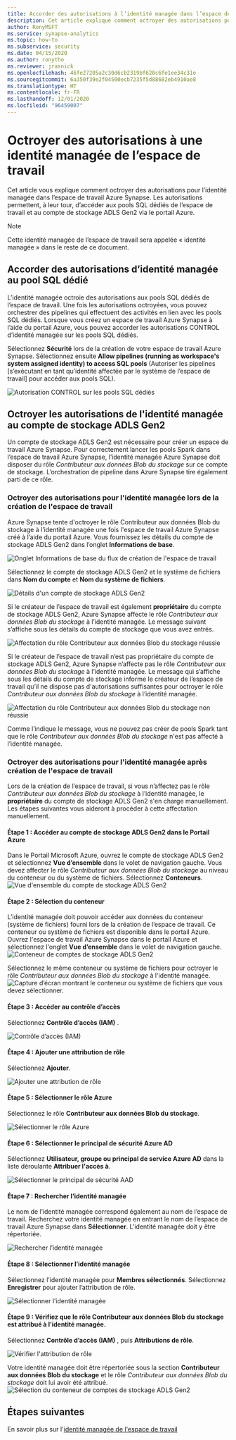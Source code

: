 ```yaml
---
title: Accorder des autorisations à l’identité managée dans l’espace de travail Synapse
description: Cet article explique comment octroyer des autorisations pour l'identité managée dans l’espace de travail Azure Synapse.
author: RonyMSFT
ms.service: synapse-analytics
ms.topic: how-to
ms.subservice: security
ms.date: 04/15/2020
ms.author: ronytho
ms.reviewer: jrasnick
ms.openlocfilehash: 46fe27205a2c30d6cb2319bf620c6fe1ee34c31e
ms.sourcegitcommit: 6a350f39e2f04500ecb7235f5d88682eb4910ae8
ms.translationtype: HT
ms.contentlocale: fr-FR
ms.lasthandoff: 12/01/2020
ms.locfileid: "96459007"
---
```

# <a name="grant-permissions-to-workspace-managed-identity"></a>Octroyer des autorisations à une identité managée de l’espace de travail

Cet article vous explique comment octroyer des autorisations pour l’identité managée dans l’espace de travail Azure Synapse. Les autorisations permettent, à leur tour, d’accéder aux pools SQL dédiés de l’espace de travail et au compte de stockage ADLS Gen2 via le portail Azure.

>[!NOTE]
>Cette identité managée de l’espace de travail sera appelée « identité managée » dans le reste de ce document.

## <a name="grant-managed-identity-permissions-to-the-dedicated-sql-pool"></a>Accorder des autorisations d’identité managée au pool SQL dédié

L’identité managée octroie des autorisations aux pools SQL dédiés de l’espace de travail. Une fois les autorisations octroyées, vous pouvez orchestrer des pipelines qui effectuent des activités en lien avec les pools SQL dédiés. Lorsque vous créez un espace de travail Azure Synapse à l’aide du portail Azure, vous pouvez accorder les autorisations CONTROL d’identité managée sur les pools SQL dédiés.

Sélectionnez **Sécurité** lors de la création de votre espace de travail Azure Synapse. Sélectionnez ensuite **Allow pipelines (running as workspace's system assigned identity) to access SQL pools** (Autoriser les pipelines [s’exécutant en tant qu’identité affectée par le système de l’espace de travail] pour accéder aux pools SQL).

![Autorisation CONTROL sur les pools SQL dédiés](./media/how-to-grant-workspace-managed-identity-permissions/configure-workspace-managed-identity-16.png)

## <a name="grant-the-managed-identity-permissions-to-adls-gen2-storage-account"></a>Octroyer les autorisations de l'identité managée au compte de stockage ADLS Gen2

Un compte de stockage ADLS Gen2 est nécessaire pour créer un espace de travail Azure Synapse. Pour correctement lancer les pools Spark dans l’espace de travail Azure Synapse, l’identité managée Azure Synapse doit disposer du rôle *Contributeur aux données Blob du stockage* sur ce compte de stockage. L’orchestration de pipeline dans Azure Synapse tire également parti de ce rôle.

### <a name="grant-permissions-to-managed-identity-during-workspace-creation"></a>Octroyer des autorisations pour l'identité managée lors de la création de l'espace de travail

Azure Synapse tente d'octroyer le rôle Contributeur aux données Blob du stockage à l’identité managée une fois l'espace de travail Azure Synapse créé à l’aide du portail Azure. Vous fournissez les détails du compte de stockage ADLS Gen2 dans l’onglet **Informations de base**.

![Onglet Informations de base du flux de création de l'espace de travail](./media/how-to-grant-workspace-managed-identity-permissions/configure-workspace-managed-identity-1.png)

Sélectionnez le compte de stockage ADLS Gen2 et le système de fichiers dans **Nom du compte** et **Nom du système de fichiers**.

![Détails d'un compte de stockage ADLS Gen2](./media/how-to-grant-workspace-managed-identity-permissions/configure-workspace-managed-identity-2.png)

Si le créateur de l’espace de travail est également **propriétaire** du compte de stockage ADLS Gen2, Azure Synapse affecte le rôle *Contributeur aux données Blob du stockage* à l’identité managée. Le message suivant s’affiche sous les détails du compte de stockage que vous avez entrés.

![Affectation du rôle Contributeur aux données Blob du stockage réussie](./media/how-to-grant-workspace-managed-identity-permissions/configure-workspace-managed-identity-3.png)

Si le créateur de l’espace de travail n’est pas propriétaire du compte de stockage ADLS Gen2, Azure Synapse n’affecte pas le rôle *Contributeur aux données Blob du stockage* à l’identité managée. Le message qui s’affiche sous les détails du compte de stockage informe le créateur de l’espace de travail qu’il ne dispose pas d'autorisations suffisantes pour octroyer le rôle *Contributeur aux données Blob du stockage* à l’identité managée.

![Affectation du rôle Contributeur aux données Blob du stockage non réussie](./media/how-to-grant-workspace-managed-identity-permissions/configure-workspace-managed-identity-4.png)

Comme l’indique le message, vous ne pouvez pas créer de pools Spark tant que le rôle *Contributeur aux données Blob du stockage* n'est pas affecté à l’identité managée.

### <a name="grant-permissions-to-managed-identity-after-workspace-creation"></a>Octroyer des autorisations pour l'identité managée après création de l'espace de travail

Lors de la création de l’espace de travail, si vous n’affectez pas le rôle *Contributeur aux données Blob du stockage* à l’identité managée, le **propriétaire** du compte de stockage ADLS Gen2 s'en charge manuellement. Les étapes suivantes vous aideront à procéder à cette affectation manuellement.

#### <a name="step-1-navigate-to-the-adls-gen2-storage-account-in-azure-portal"></a>Étape 1 : Accéder au compte de stockage ADLS Gen2 dans le Portail Azure

Dans le Portail Microsoft Azure, ouvrez le compte de stockage ADLS Gen2 et sélectionnez **Vue d’ensemble** dans le volet de navigation gauche. Vous devez affecter le rôle *Contributeur aux données Blob du stockage* au niveau du conteneur ou du système de fichiers. Sélectionnez **Conteneurs**.  
![Vue d'ensemble du compte de stockage ADLS Gen2](./media/how-to-grant-workspace-managed-identity-permissions/configure-workspace-managed-identity-5.png)

#### <a name="step-2-select-the-container"></a>Étape 2 : Sélection du conteneur

L’identité managée doit pouvoir accéder aux données du conteneur (système de fichiers) fourni lors de la création de l’espace de travail. Ce conteneur ou système de fichiers est disponible dans le portail Azure. Ouvrez l'espace de travail Azure Synapse dans le portail Azure et sélectionnez l'onglet **Vue d’ensemble** dans le volet de navigation gauche.
![Conteneur de comptes de stockage ADLS Gen2](./media/how-to-grant-workspace-managed-identity-permissions/configure-workspace-managed-identity-7.png)


Sélectionnez le même conteneur ou système de fichiers pour octroyer le rôle *Contributeur aux données Blob du stockage* à l'identité managée.
![Capture d’écran montrant le conteneur ou système de fichiers que vous devez sélectionner.](./media/how-to-grant-workspace-managed-identity-permissions/configure-workspace-managed-identity-6.png)

#### <a name="step-3-navigate-to-access-control"></a>Étape 3 : Accéder au contrôle d’accès

Sélectionnez **Contrôle d’accès (IAM)** .

![Contrôle d’accès (IAM)](./media/how-to-grant-workspace-managed-identity-permissions/configure-workspace-managed-identity-8.png)

#### <a name="step-4-add-a-new-role-assignment"></a>Étape 4 : Ajouter une attribution de rôle

Sélectionnez **Ajouter**.

![Ajouter une attribution de rôle](./media/how-to-grant-workspace-managed-identity-permissions/configure-workspace-managed-identity-9.png)

#### <a name="step-5-select-the-azure-role"></a>Étape 5 : Sélectionner le rôle Azure

Sélectionnez le rôle **Contributeur aux données Blob du stockage**.

![Sélectionner le rôle Azure](./media/how-to-grant-workspace-managed-identity-permissions/configure-workspace-managed-identity-10.png)

#### <a name="step-6-select-the-azure-ad-security-principal"></a>Étape 6 : Sélectionner le principal de sécurité Azure AD

Sélectionnez **Utilisateur, groupe ou principal de service Azure AD** dans la liste déroulante **Attribuer l'accès à**.

![Sélectionner le principal de sécurité AAD](./media/how-to-grant-workspace-managed-identity-permissions/configure-workspace-managed-identity-11.png)

#### <a name="step-7-search-for-the-managed-identity"></a>Étape 7 : Rechercher l’identité managée

Le nom de l’identité managée correspond également au nom de l’espace de travail. Recherchez votre identité managée en entrant le nom de l’espace de travail Azure Synapse dans **Sélectionner**. L'identité managée doit y être répertoriée.

![Rechercher l’identité managée](./media/how-to-grant-workspace-managed-identity-permissions/configure-workspace-managed-identity-12.png)

#### <a name="step-8-select-the-managed-identity"></a>Étape 8 : Sélectionner l’identité managée

Sélectionnez l’identité managée pour **Membres sélectionnés**. Sélectionnez **Enregistrer** pour ajouter l’attribution de rôle.

![Sélectionner l’identité managée](./media/how-to-grant-workspace-managed-identity-permissions/configure-workspace-managed-identity-13.png)

#### <a name="step-9-verify-that-the-storage-blob-data-contributor-role-is-assigned-to-the-managed-identity"></a>Étape 9 : Vérifiez que le rôle Contributeur aux données Blob du stockage est attribué à l’identité managée.

Sélectionnez **Contrôle d’accès (IAM)** , puis **Attributions de rôle**.

![Vérifier l'attribution de rôle](./media/how-to-grant-workspace-managed-identity-permissions/configure-workspace-managed-identity-14.png)

Votre identité managée doit être répertoriée sous la section **Contributeur aux données Blob du stockage** et le rôle *Contributeur aux données Blob du stockage* doit lui avoir été attribué. 
![Sélection du conteneur de comptes de stockage ADLS Gen2](./media/how-to-grant-workspace-managed-identity-permissions/configure-workspace-managed-identity-15.png)

## <a name="next-steps"></a>Étapes suivantes

En savoir plus sur l'[identité managée de l'espace de travail](./synapse-workspace-managed-identity.md)
